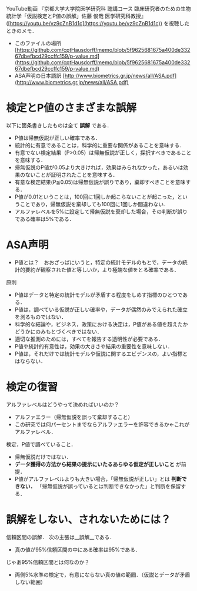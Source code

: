 YouTube動画
『京都大学大学院医学研究科 聴講コース 臨床研究者のための生物統計学「仮説検定とP値の誤解」佐藤 俊哉 医学研究科教授』
([https://youtu.be/vz9cZnB1d1c](https://youtu.be/vz9cZnB1d1c))
を視聴したときのメモ．

- このファイルの場所 [https://github.com/cptHausdorff/memo/blob/5f9625681675a400de33267dbefbcd29ccffc159/p-value.md](https://github.com/cptHausdorff/memo/blob/5f9625681675a400de33267dbefbcd29ccffc159/p-value.md)
- ASA声明の日本語訳 [http://www.biometrics.gr.jp/news/all/ASA.pdf](http://www.biometrics.gr.jp/news/all/ASA.pdf)

# 検定とP値のさまざまな誤解

以下に箇条書きしたものは全て __誤解__ である．

- P値は帰無仮説が正しい確率である．
- 統計的に有意であることは，科学的に重要な関係があることを意味する．
- 有意でない検定結果（P>0.05）は帰無仮説が正しく，採択すべきであることを意味する．
- 帰無仮説のP値が0.05より大きければ，効果はみられなかった，あるいは効果のないことが証明されたことを意味する．
- 有意な検定結果(P≦0.05)は帰無仮説が誤りであり，棄却すべきことを意味する．
- P値が0.01ということは，100回に1回しか起こらないことが起こった，ということであり，帰無仮説を棄却しても100回に1回しか間違わない．
- アルファレベルを5%に設定して帰無仮説を棄却した場合，その判断が誤りである確率は5%である．


# ASA声明

- P値とは？　おおざっぱにいうと，特定の統計モデルのもとで，データの統計的要約が観察された値と等しいか，より極端な値をとる確率である．

原則

- P値はデータと特定の統計モデルが矛盾する程度をしめす指標のひとつである．
- P値は，調べている仮説が正しい確率や，データが偶然のみでえられた確立を測るものではない．
- 科学的な結論や，ビジネス，政策における決定は，P値がある値を超えたかどうかにのみもとづくべきではない．
- 適切な推測のためには，すべてを報告する透明性が必要である．
- P値や統計的有意性は，効果の大きさや結果の重要性を意味しない．
- P値は，それだけでは統計モデルや仮説に関するエビデンスの，よい指標とはならない．

# 検定の復習

アルファレベルはどうやって決めればいいのか？

- アルファエラー（帰無仮説を誤って棄却すること）
- この研究では何パーセントまでならアルファエラーを許容できるか←これがアルファレベル．

検定，P値で調べていること．

- 帰無仮説だけではない．
- __データ獲得の方法から結果の提示にいたるあらゆる仮定が正しいこと__ が前提．
- P値がアルファレベルよりも大きい場合，「帰無仮説が正しい」とは __判断できない．__
	「帰無仮説が誤っているとは判断できなかった」と判断を保留する．

# 誤解をしない、されないためには？

信頼区間の誤解．
次の主張は__誤解__である．

- 真の値が95%信頼区間の中にある確率は95%である．

じゃあ95%信頼区間とは何なのか？

- 両側5%水準の検定で，有意にならない真の値の範囲．（仮説とデータが矛盾しない範囲）
